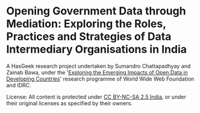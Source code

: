 Opening Government Data through Mediation: Exploring the Roles, Practices and Strategies of Data Intermediary Organisations in India
====================================================================================================================================

A HasGeek research project undertaken by Sumandro Chattapadhyay and Zainab Bawa, under the '[Exploring the Emerging Impacts of Open Data in Developing Countries](http://www.opendataresearch.org/post/43487716497/launch)' research programme of World Wide Web Foundation and IDRC.

License: All content is protected under [CC BY-NC-SA 2.5 India](http://creativecommons.org/licenses/by-nc-sa/2.5/in/deed.en_US), or under their original licenses as specified by their owners.
